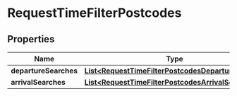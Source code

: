 

# RequestTimeFilterPostcodes

## Properties

Name | Type | Description | Notes
------------ | ------------- | ------------- | -------------
**departureSearches** | [**List&lt;RequestTimeFilterPostcodesDepartureSearch&gt;**](RequestTimeFilterPostcodesDepartureSearch.md) |  |  [optional]
**arrivalSearches** | [**List&lt;RequestTimeFilterPostcodesArrivalSearch&gt;**](RequestTimeFilterPostcodesArrivalSearch.md) |  |  [optional]




